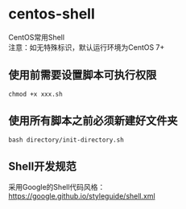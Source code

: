 # centos-shell
CentOS常用Shell  
注意：如无特殊标识，默认运行环境为CentOS 7+
## 使用前需要设置脚本可执行权限
```shell
chmod +x xxx.sh
```
## 使用所有脚本之前必须新建好文件夹
```shell
bash directory/init-directory.sh
```
## Shell开发规范
采用Google的Shell代码风格：  
https://google.github.io/styleguide/shell.xml